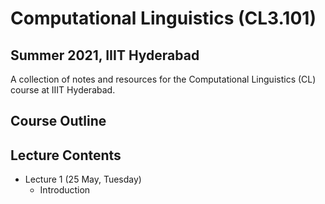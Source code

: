 # Computational Linguistics (CL3.101)
## Summer 2021, IIIT Hyderabad

A collection of notes and resources for the Computational Linguistics (CL) course at IIIT Hyderabad.

## Course Outline


## Lecture Contents
* Lecture 1 (25 May, Tuesday)
    - Introduction
